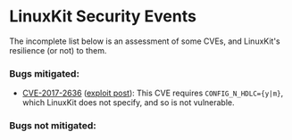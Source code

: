 # LinuxKit Security Events

The incomplete list below is an assessment of some CVEs, and LinuxKit's resilience
(or not) to them.

### Bugs mitigated:

* [CVE-2017-2636](https://cve.mitre.org/cgi-bin/cvename.cgi?name=CVE-2017-2636)
  ([exploit post](https://a13xp0p0v.github.io/2017/03/24/CVE-2017-2636.html)):
  This CVE requires `CONFIG_N_HDLC={y|m}`, which LinuxKit does not specify, and so
  is not vulnerable.

### Bugs not mitigated:

